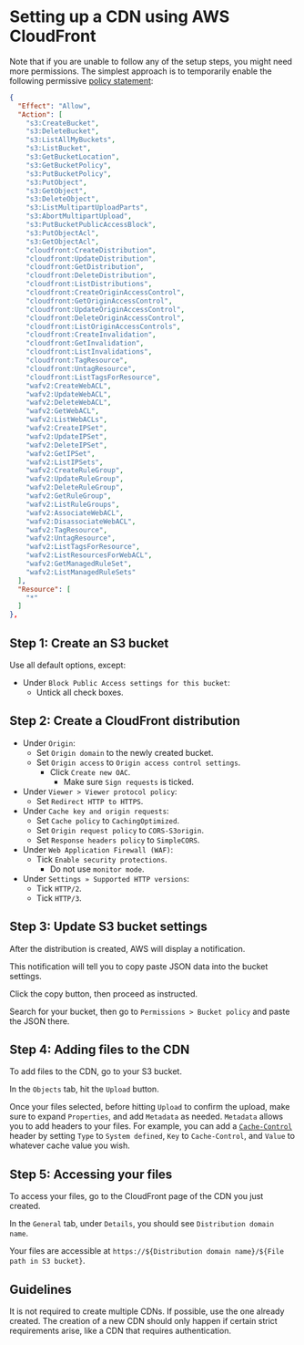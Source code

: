 # Setting up a CDN using AWS CloudFront

Note that if you are unable to follow any of the setup steps, you might need
more permissions. The simplest approach is to temporarily enable the following
permissive [policy statement]:

```json
{
  "Effect": "Allow",
  "Action": [
    "s3:CreateBucket",
    "s3:DeleteBucket",
    "s3:ListAllMyBuckets",
    "s3:ListBucket",
    "s3:GetBucketLocation",
    "s3:GetBucketPolicy",
    "s3:PutBucketPolicy",
    "s3:PutObject",
    "s3:GetObject",
    "s3:DeleteObject",
    "s3:ListMultipartUploadParts",
    "s3:AbortMultipartUpload",
    "s3:PutBucketPublicAccessBlock",
    "s3:PutObjectAcl",
    "s3:GetObjectAcl",
    "cloudfront:CreateDistribution",
    "cloudfront:UpdateDistribution",
    "cloudfront:GetDistribution",
    "cloudfront:DeleteDistribution",
    "cloudfront:ListDistributions",
    "cloudfront:CreateOriginAccessControl",
    "cloudfront:GetOriginAccessControl",
    "cloudfront:UpdateOriginAccessControl",
    "cloudfront:DeleteOriginAccessControl",
    "cloudfront:ListOriginAccessControls",
    "cloudfront:CreateInvalidation",
    "cloudfront:GetInvalidation",
    "cloudfront:ListInvalidations",
    "cloudfront:TagResource",
    "cloudfront:UntagResource",
    "cloudfront:ListTagsForResource",
    "wafv2:CreateWebACL",
    "wafv2:UpdateWebACL",
    "wafv2:DeleteWebACL",
    "wafv2:GetWebACL",
    "wafv2:ListWebACLs",
    "wafv2:CreateIPSet",
    "wafv2:UpdateIPSet",
    "wafv2:DeleteIPSet",
    "wafv2:GetIPSet",
    "wafv2:ListIPSets",
    "wafv2:CreateRuleGroup",
    "wafv2:UpdateRuleGroup",
    "wafv2:DeleteRuleGroup",
    "wafv2:GetRuleGroup",
    "wafv2:ListRuleGroups",
    "wafv2:AssociateWebACL",
    "wafv2:DisassociateWebACL",
    "wafv2:TagResource",
    "wafv2:UntagResource",
    "wafv2:ListTagsForResource",
    "wafv2:ListResourcesForWebACL",
    "wafv2:GetManagedRuleSet",
    "wafv2:ListManagedRuleSets"
  ],
  "Resource": [
    "*"
  ]
},
```

## Step 1: Create an S3 bucket

Use all default options, except:

- Under `Block Public Access settings for this bucket`:
  - Untick all check boxes.

## Step 2: Create a CloudFront distribution

- Under `Origin`:
  - Set `Origin domain` to the newly created bucket.
  - Set `Origin access` to `Origin access control settings`.
    - Click `Create new OAC`.
      - Make sure `Sign requests` is ticked.
- Under `Viewer > Viewer protocol policy`:
  - Set `Redirect HTTP to HTTPS`.
- Under `Cache key and origin requests`:
  - Set `Cache policy` to `CachingOptimized`.
  - Set `Origin request policy` to `CORS-S3origin`.
  - Set `Response headers policy` to `SimpleCORS`.
- Under `Web Application Firewall (WAF)`:
  - Tick `Enable security protections`.
    - Do not use `monitor mode`.
- Under `Settings » Supported HTTP versions`:
  - Tick `HTTP/2`.
  - Tick `HTTP/3`.

## Step 3: Update S3 bucket settings

After the distribution is created, AWS will display a notification.

This notification will tell you to copy paste JSON data into the bucket
settings.

Click the copy button, then proceed as instructed.

Search for your bucket, then go to `Permissions > Bucket policy` and paste the
JSON there.

## Step 4: Adding files to the CDN

To add files to the CDN, go to your S3 bucket.

In the `Objects` tab, hit the `Upload` button.

Once your files selected, before hitting `Upload` to confirm the upload, make
sure to expand `Properties`, and add `Metadata` as needed. `Metadata` allows
you to add headers to your files. For example, you can add a [`Cache-Control`]
header by setting `Type` to `System defined`, `Key` to `Cache-Control`, and
`Value` to whatever cache value you wish.

## Step 5: Accessing your files

To access your files, go to the CloudFront page of the CDN you just created.

In the `General` tab, under `Details`, you should see
`Distribution domain name`.

Your files are accessible at
`https://${Distribution domain name}/${File path in S3 bucket}`.

## Guidelines

It is not required to create multiple CDNs. If possible, use the one already
created. The creation of a new CDN should only happen if certain strict
requirements arise, like a CDN that requires authentication.

[policy statement]: https://docs.aws.amazon.com/IAM/latest/UserGuide/reference_policies_elements_statement.html
[`cache-control`]: https://developer.mozilla.org/en-US/docs/Web/HTTP/Headers/Cache-Control

